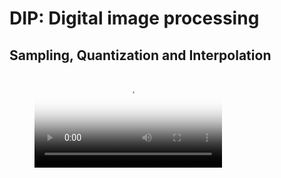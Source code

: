 # DIP: Digital image processing


## Sampling, Quantization and Interpolation

<figure class="video_container">
  <video controls="true" allowfullscreen="true" poster="path/to/poster_image.png">
    <source src="raw_data/2D_interpolation.mp4" type="video/mp4">
  </video>
</figure>